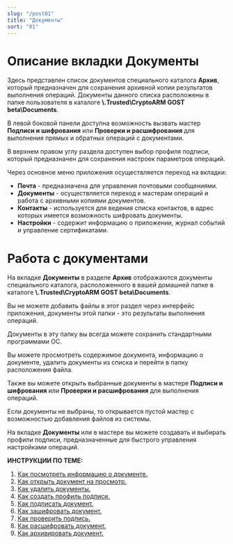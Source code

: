 ```yaml
---
slug: "/post01"
title: "Документы"
sort: "01"
---
```

# Описание вкладки Документы

Здесь представлен список документов специального каталога **Архив**, который предназначен для сохранения архивной копии результатов выполнения операций.
Документы данного списка расположены в папке пользователя в каталоге **\\.Trusted\CryptoARM GOST beta\Documents**.

В левой боковой панели доступна возможность вызвать мастер  **Подписи и шифрования** или **Проверки и расшифрования** для выполнения прямых и обратных операций с документами.

В верхнем правом углу раздела доступен выбор профиля подписи, который предназначен для сохранения настроек параметров операций. 

Через основное меню приложения осуществляется переход на вкладки:

- **Почта** - предназначена для управления почтовыми сообщениями.
- **Документы** - осуществляется переход к мастерам операций и работа с архивными копиями документов.
- **Контакты** - используется для ведения списка контактов, в адрес которых имеется возможность шифровать документы.
- **Настройки** - содержит информацию о приложении, журнал событий и управление сертификатами. 

# Работа с документами

На вкладке **Документы** в разделе **Архив** отображаются документы специального каталога, расположенного в вашей домашней папке в каталоге **\\.Trusted\CryptoARM GOST beta\Documents**.

Вы не можете добавить файлы в этот раздел через интерфейс приложения, документы этой папки - это результаты выполнения операций.

Документы в эту папку вы всегда можете сохранить стандартными программами ОС.

Вы можете просмотреть содержимое документа, информацию о документе, удалить документы из списка и перейти в папку расположения файла.

Также вы можете открыть выбранные документы в мастере **Подписи и шифрования** или **Проверки и расшифрования** для выполнения операций.

Если документы не выбраны, то открывается пустой мастер с возможностью добавления файлов из системы.

На вкладке **Документы** или в мастере вы можете создавать и выбирать профили подписи, предназначенные для быстрого управления настройками операций. 

 **ИНСТРУКЦИИ ПО ТЕМЕ:**  
1. [Как посмотреть информацию о документе.](https://docs.cryptoarm.ru/05-v3.2-Beta/004-documents/view-docs-info)  
2. [Как открыть документ на просмотр.](https://docs.cryptoarm.ru/05-v3.2-Beta/004-documents/open-doc)  
3. [Как удалить документы.](https://docs.cryptoarm.ru/05-v3.2-Beta/004-documents/delete-docs)  
4. [Как создать профиль подписи.](https://docs.cryptoarm.ru/05-v3.2-Beta/004-documents/create-profile)    
5. [Как подписать документ.](https://docs.cryptoarm.ru/05-v3.2-Beta/004-documents/sign)  
6. [Как зашифровать документ.](https://docs.cryptoarm.ru/05-v3.2-Beta/004-documents/cipher)  
7. [Как проверить подпись.](https://docs.cryptoarm.ru/05-v3.2-Beta/004-documents/verify)  
8. [Как расшифровать документ.](https://docs.cryptoarm.ru/05-v3.2-Beta/004-documents/decrypt)  
9. [Как архивировать документ.](https://docs.cryptoarm.ru/05-v3.2-Beta/004-documents/archive)  